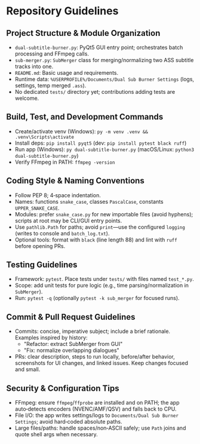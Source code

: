 # Repository Guidelines

## Project Structure & Module Organization
- `dual-subtitle-burner.py`: PyQt5 GUI entry point; orchestrates batch processing and FFmpeg calls.
- `sub-merger.py`: `SubMerger` class for merging/normalizing two ASS subtitle tracks into one.
- `README.md`: Basic usage and requirements.
- Runtime data: `%USERPROFILE%/Documents/Dual Sub Burner Settings` (logs, settings, temp merged `.ass`).
- No dedicated `tests/` directory yet; contributions adding tests are welcome.

## Build, Test, and Development Commands
- Create/activate venv (Windows): `py -m venv .venv && .venv\Scripts\activate`
- Install deps: `pip install pyqt5` (dev: `pip install pytest black ruff`)
- Run app (Windows): `py dual-subtitle-burner.py`  (macOS/Linux: `python3 dual-subtitle-burner.py`)
- Verify FFmpeg in PATH: `ffmpeg -version`

## Coding Style & Naming Conventions
- Follow PEP 8; 4‑space indentation.
- Names: functions `snake_case`, classes `PascalCase`, constants `UPPER_SNAKE_CASE`.
- Modules: prefer `snake_case.py` for new importable files (avoid hyphens); scripts at root may be CLI/GUI entry points.
- Use `pathlib.Path` for paths; avoid `print`—use the configured `logging` (writes to console and `batch_log.txt`).
- Optional tools: format with `black` (line length 88) and lint with `ruff` before opening PRs.

## Testing Guidelines
- Framework: `pytest`. Place tests under `tests/` with files named `test_*.py`.
- Scope: add unit tests for pure logic (e.g., time parsing/normalization in `SubMerger`).
- Run: `pytest -q` (optionally `pytest -k sub_merger` for focused runs).

## Commit & Pull Request Guidelines
- Commits: concise, imperative subject; include a brief rationale. Examples inspired by history:
  - "Refactor: extract SubMerger from GUI"
  - "Fix: normalize overlapping dialogues"
- PRs: clear description, steps to run locally, before/after behavior, screenshots for UI changes, and linked issues. Keep changes focused and small.

## Security & Configuration Tips
- FFmpeg: ensure `ffmpeg`/`ffprobe` are installed and on PATH; the app auto‑detects encoders (NVENC/AMF/QSV) and falls back to CPU.
- File I/O: the app writes settings/logs to `Documents/Dual Sub Burner Settings`; avoid hard‑coded absolute paths.
- Large files/paths: handle spaces/non‑ASCII safely; use `Path` joins and quote shell args when necessary.

